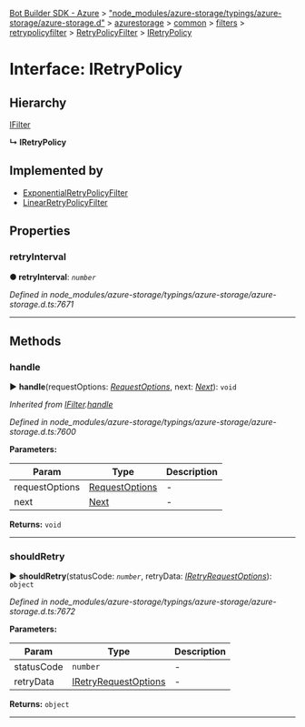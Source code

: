 [Bot Builder SDK - Azure](../README.md) > ["node_modules/azure-storage/typings/azure-storage/azure-storage.d"](../modules/_node_modules_azure_storage_typings_azure_storage_azure_storage_d_.md) > [azurestorage](../modules/_node_modules_azure_storage_typings_azure_storage_azure_storage_d_.azurestorage.md) > [common](../modules/_node_modules_azure_storage_typings_azure_storage_azure_storage_d_.azurestorage.common.md) > [filters](../modules/_node_modules_azure_storage_typings_azure_storage_azure_storage_d_.azurestorage.common.filters.md) > [retrypolicyfilter](../modules/_node_modules_azure_storage_typings_azure_storage_azure_storage_d_.azurestorage.common.filters.retrypolicyfilter.md) > [RetryPolicyFilter](../modules/_node_modules_azure_storage_typings_azure_storage_azure_storage_d_.azurestorage.common.filters.retrypolicyfilter.retrypolicyfilter.md) > [IRetryPolicy](../interfaces/_node_modules_azure_storage_typings_azure_storage_azure_storage_d_.azurestorage.common.filters.retrypolicyfilter.retrypolicyfilter.iretrypolicy.md)



# Interface: IRetryPolicy

## Hierarchy


 [IFilter](_node_modules_azure_storage_typings_azure_storage_azure_storage_d_.azurestorage.common.filters.ifilter.md)

**↳ IRetryPolicy**







## Implemented by

* [ExponentialRetryPolicyFilter](../classes/_node_modules_azure_storage_typings_azure_storage_azure_storage_d_.azurestorage.common.filters.exponentialretrypolicyfilter.exponentialretrypolicyfilter.md)
* [LinearRetryPolicyFilter](../classes/_node_modules_azure_storage_typings_azure_storage_azure_storage_d_.azurestorage.common.filters.linearretrypolicyfilter.linearretrypolicyfilter.md)


## Properties
<a id="retryinterval"></a>

###  retryInterval

**●  retryInterval**:  *`number`* 

*Defined in node_modules/azure-storage/typings/azure-storage/azure-storage.d.ts:7671*





___


## Methods
<a id="handle"></a>

###  handle

► **handle**(requestOptions: *[RequestOptions](_node_modules_azure_storage_typings_azure_storage_azure_storage_d_.azurestorage.common.requestoptions.md)*, next: *[Next](_node_modules_azure_storage_typings_azure_storage_azure_storage_d_.azurestorage.common.filters.next.md)*): `void`



*Inherited from [IFilter](_node_modules_azure_storage_typings_azure_storage_azure_storage_d_.azurestorage.common.filters.ifilter.md).[handle](_node_modules_azure_storage_typings_azure_storage_azure_storage_d_.azurestorage.common.filters.ifilter.md#handle)*

*Defined in node_modules/azure-storage/typings/azure-storage/azure-storage.d.ts:7600*



**Parameters:**

| Param | Type | Description |
| ------ | ------ | ------ |
| requestOptions | [RequestOptions](_node_modules_azure_storage_typings_azure_storage_azure_storage_d_.azurestorage.common.requestoptions.md)   |  - |
| next | [Next](_node_modules_azure_storage_typings_azure_storage_azure_storage_d_.azurestorage.common.filters.next.md)   |  - |





**Returns:** `void`





___

<a id="shouldretry"></a>

###  shouldRetry

► **shouldRetry**(statusCode: *`number`*, retryData: *[IRetryRequestOptions](_node_modules_azure_storage_typings_azure_storage_azure_storage_d_.azurestorage.common.filters.retrypolicyfilter.retrypolicyfilter.iretryrequestoptions.md)*): `object`



*Defined in node_modules/azure-storage/typings/azure-storage/azure-storage.d.ts:7672*



**Parameters:**

| Param | Type | Description |
| ------ | ------ | ------ |
| statusCode | `number`   |  - |
| retryData | [IRetryRequestOptions](_node_modules_azure_storage_typings_azure_storage_azure_storage_d_.azurestorage.common.filters.retrypolicyfilter.retrypolicyfilter.iretryrequestoptions.md)   |  - |





**Returns:** `object`





___


